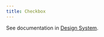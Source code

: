 ```yaml
---
title: Checkbox
---
```


See documentation in [Design System](/va-mobile-app/design/Components/Selection%20and%20input/Checkbox).